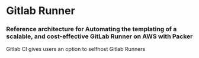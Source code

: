 # Gitlab Runner

### Reference architecture for Automating the templating of a scalable, and cost-effective GitLab Runner on AWS with Packer

Gitlab CI gives users an option to selfhost Gitlab Runners
